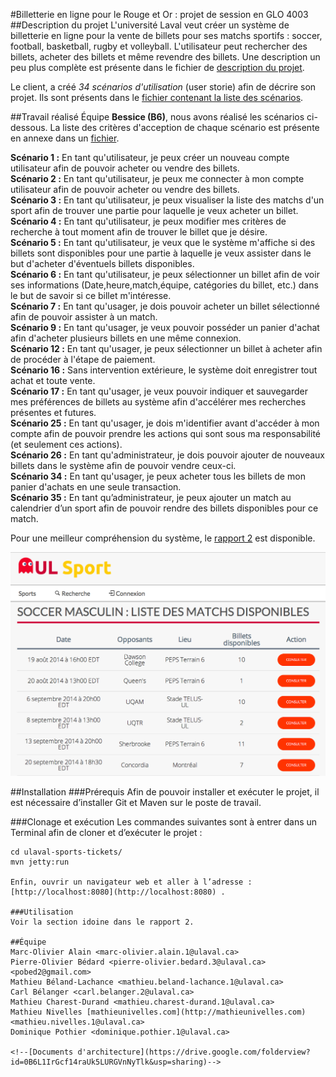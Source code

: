 #Billetterie en ligne pour le Rouge et Or : projet de session en GLO 4003
##Description du projet
L'université Laval veut créer un système de billetterie en ligne pour la vente de billets pour ses matchs sportifs : soccer, football, basketball, rugby et volleyball. L'utilisateur peut rechercher des billets, acheter des billets et même revendre des billets. Une description un peu plus complète est présente dans le fichier de [description du projet](readme-files/presentation-projet.pdf).

Le client, a créé *34 scénarios d'utilisation* (user storie) afin de décrire son projet. Ils sont présents dans le [fichier contenant la liste des scénarios](readme-files/scenarios-utilisation.pdf).

##Travail réalisé
Équipe **Bessice (B6)**, nous avons réalisé les scénarios ci-dessous.
La liste des critères d'acception de chaque scénario est présente en annexe dans un [fichier](readme-files/criteres-acceptation.pdf).

**Scénario 1 :** En tant qu'utilisateur, je peux créer un nouveau compte utilisateur afin de pouvoir acheter ou vendre des billets.
<br>
**Scénario 2 :** En tant qu'utilisateur, je peux me connecter à mon compte utilisateur afin de pouvoir acheter ou vendre des billets.
<br>
**Scénario 3 :** En tant qu'utilisateur, je peux visualiser la liste des matchs d'un sport afin de trouver une partie pour laquelle je veux acheter un billet.
<br>
**Scénario 4 :** En tant qu'utilisateur, je peux modifier mes critères de recherche à tout moment afin de trouver le billet que je désire.
<br>
**Scénario 5 :** En tant qu'utilisateur, je veux que le système m'affiche si des billets sont disponibles pour une partie à laquelle je veux assister dans le but d'acheter d'éventuels billets disponibles.
<br>
**Scénario 6 :** En tant qu'utilisateur, je peux sélectionner un billet afin de voir ses informations (Date,heure,match,équipe, catégories du billet, etc.) dans le but de savoir si ce billet m'intéresse.
<br>
**Scénario 7 :** En tant qu'usager, je dois pouvoir acheter un billet sélectionné afin de pouvoir assister à un match.
<br>
**Scénario 9 :** En tant qu'usager, je veux pouvoir posséder un panier d'achat afin d'acheter plusieurs billets en une même connexion.
<br>
**Scénario 12 :** En tant qu'usager, je peux sélectionner un billet à acheter afin de procéder à l'étape de paiement.
<br>
**Scénario 16 :** Sans intervention extérieure, le système doit enregistrer tout achat et toute vente.
<br>
**Scénario 17 :** En tant qu'usager, je veux pouvoir indiquer et sauvegarder mes préférences de billets au système afin d'accélérer mes recherches présentes et futures.
<br>
**Scénario 25 :** En tant qu'usager, je dois m'identifier avant d'accéder à mon compte afin de pouvoir prendre les actions qui sont sous ma responsabilité (et seulement ces actions).
<br>
**Scénario 26 :** En tant qu'administrateur, je dois pouvoir ajouter de nouveaux billets dans le système afin de pouvoir vendre ceux-ci.
<br>
**Scénario 34 :** En tant qu'usager, je peux acheter tous les billets de mon panier d'achats en une seule transaction.
<br>
**Scénario 35 :** En tant qu’administrateur, je peux ajouter un match au calendrier d’un sport afin de pouvoir rendre des billets disponibles pour ce match.

Pour une meilleur compréhension du système, le [rapport 2](readme-files/rapport2.pdf) est disponible.

![site du projet de billetterie en ligne du Rouge et Or - équipe Bessice (B6)](readme-files/liste-matchs.png)

##Installation
###Prérequis
Afin de pouvoir installer et exécuter le projet, il est nécessaire d’installer Git et Maven sur le poste de travail.

###Clonage et exécution
Les commandes suivantes sont à entrer dans un Terminal afin de cloner et d’exécuter le projet :
```git clone -b remise_finale https://github.com/Archi2013/ulaval-sports-tickets.git
cd ulaval-sports-tickets/
mvn jetty:run

Enfin, ouvrir un navigateur web et aller à l’adresse :[http://localhost:8080](http://localhost:8080) .

###Utilisation
Voir la section idoine dans le rapport 2.

##Équipe
Marc-Olivier Alain <marc-olivier.alain.1@ulaval.ca>  
Pierre-Olivier Bédard <pierre-olivier.bedard.3@ulaval.ca> <pobed2@gmail.com>  
Mathieu	Béland-Lachance <mathieu.beland-lachance.1@ulaval.ca>   
Carl Bélanger <carl.belanger.2@ulaval.ca>  
Mathieu Charest-Durand <mathieu.charest-durand.1@ulaval.ca>  
Mathieu	Nivelles [mathieunivelles.com](http://mathieunivelles.com) <mathieu.nivelles.1@ulaval.ca>  
Dominique Pothier <dominique.pothier.1@ulaval.ca>   

<!--[Documents d'architecture](https://drive.google.com/folderview?id=0B6L1IrGcf14raUk5LURGVnNyTlk&usp=sharing)-->
